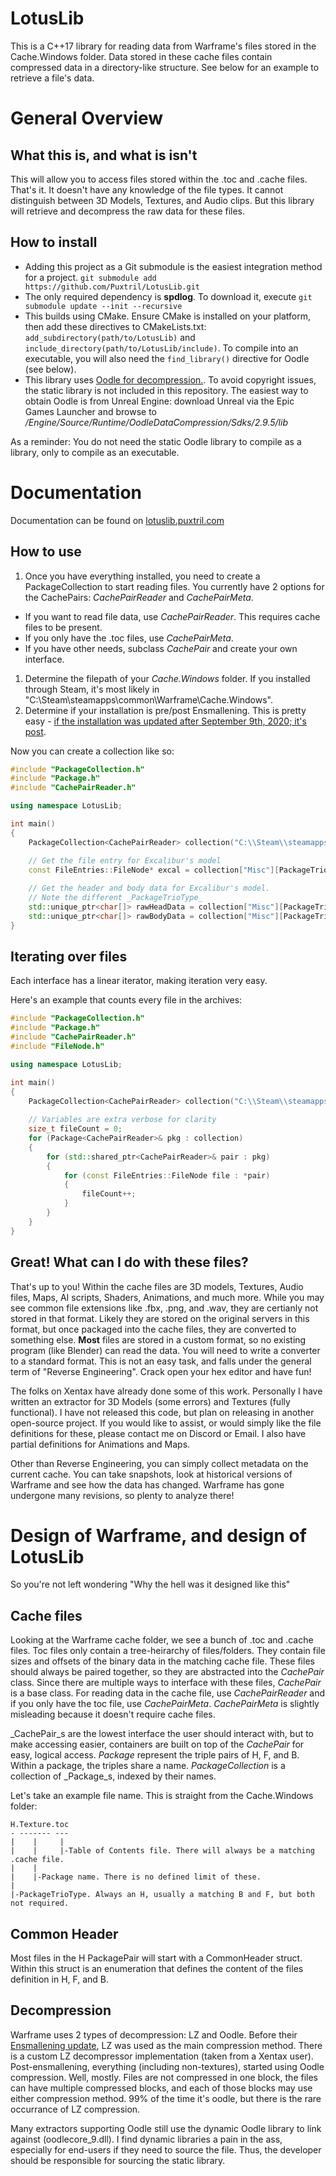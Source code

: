 # LotusLib

This is a C++17 library for reading data from Warframe's files stored in the Cache.Windows folder. Data stored in these cache files contain compressed data in a directory-like structure. See below for an example to retrieve a file's data.

# General Overview

## What this is, and what is isn't

This will allow you to access files stored within the .toc and .cache files. That's it. It doesn't have any knowledge of the file types. It cannot distinguish between 3D Models, Textures, and Audio clips. But this library will retrieve and decompress the raw data for these files. 

## How to install

* Adding this project as a Git submodule is the easiest integration method for a project. `git submodule add https://github.com/Puxtril/LotusLib.git`
* The only required dependency is __spdlog__. To download it, execute `git submodule update --init --recursive`
* This builds using CMake. Ensure CMake is installed on your platform, then add these directives to CMakeLists.txt: `add_subdirectory(path/to/LotusLib)` and `include_directory(path/to/LotusLib/include)`. To compile into an executable, you will also need the `find_library()` directive for Oodle (see below).
* This library uses [Oodle for decompression.](www.radgametools.com/oodle.html). To avoid copyright issues, the static library is not included in this repository. The easiest way to obtain Oodle is from Unreal Engine: download Unreal via the Epic Games Launcher and browse to _<InstallFolder>/Engine/Source/Runtime/OodleDataCompression/Sdks/2.9.5/lib_

As a reminder: You do not need the static Oodle library to compile as a library, only to compile as an executable.

# Documentation

Documentation can be found on [lotuslib.puxtril.com](https://lotuslib.puxtril.com)

## How to use

1. Once you have everything installed, you need to create a PackageCollection to start reading files. You currently have 2 options for the CachePairs: _CachePairReader_ and _CachePairMeta_.
 * If you want to read file data, use _CachePairReader_. This requires cache files to be present.
 * If you only have the .toc files, use _CachePairMeta_. 
 * If you have other needs, subclass _CachePair_ and create your own interface.
1. Determine the filepath of your _Cache.Windows_ folder. If you installed through Steam, it's most likely in "C:\Steam\steamapps\common\Warframe\Cache.Windows".
1. Determine if your installation is pre/post Ensmallening. This is pretty easy - [if the installation was updated after September 9th, 2020; it's post](https://forums.warframe.com/topic/1223735-the-great-ensmallening/).

Now you can create a collection like so:
```cpp
#include "PackageCollection.h"
#include "Package.h"
#include "CachePairReader.h"

using namespace LotusLib;

int main()
{
    PackageCollection<CachePairReader> collection("C:\\Steam\\steamapps\\common\\Warframe\\Cache.Windows", true);

    // Get the file entry for Excalibur's model
    const FileEntries::FileNode* excal = collection["Misc"][PackageTrioType::H]->getFileEntry("/Lotus/Characters/Tenno/Excalibur/ExcaliburBody_skel.fbx");
    
    // Get the header and body data for Excalibur's model.
    // Note the different _PackageTrioType_
    std::unique_ptr<char[]> rawHeadData = collection["Misc"][PackageTrioType::H]->getDataAndDecompress("/Lotus/Characters/Tenno/Excalibur/ExcaliburBody_skel.fbx");
    std::unique_ptr<char[]> rawBodyData = collection["Misc"][PackageTrioType::B]->getDataAndDecompress("/Lotus/Characters/Tenno/Excalibur/ExcaliburBody_skel.fbx");
}
```

## Iterating over files

Each interface has a linear iterator, making iteration very easy. 

Here's an example that counts every file in the archives:
```cpp
#include "PackageCollection.h"
#include "Package.h"
#include "CachePairReader.h"
#include "FileNode.h"

using namespace LotusLib;

int main()
{
    PackageCollection<CachePairReader> collection("C:\\Steam\\steamapps\\common\\Warframe\\Cache.Windows", true);
 
    // Variables are extra verbose for clarity
    size_t fileCount = 0;
    for (Package<CachePairReader>& pkg : collection)
    {
        for (std::shared_ptr<CachePairReader>& pair : pkg)
        {
            for (const FileEntries::FileNode file : *pair)
            {
                fileCount++;
            }
        }
    }
}
```

## Great! What can I do with these files?

That's up to you! Within the cache files are 3D models, Textures, Audio files, Maps, AI scripts, Shaders, Animations, and much more. While you may see common file extensions like .fbx, .png, and .wav, they are certianly not stored in that format. Likely they are stored on the original servers in this format, but once packaged into the cache files, they are converted to something else. __Most__ files are stored in a custom format, so no existing program (like Blender) can read the data. You will need to write a converter to a standard format. This is not an easy task, and falls under the general term of "Reverse Engineering". Crack open your hex editor and have fun!

The folks on Xentax have already done some of this work. Personally I have written an extractor for 3D Models (some errors) and Textures (fully functional). I have not released this code, but plan on releasing in another open-source project. If you would like to assist, or would simply like the file definitions for these, please contact me on Discord or Email. I also have partial definitions for Animations and Maps.

Other than Reverse Engineering, you can simply collect metadata on the current cache. You can take snapshots, look at historical versions of Warframe and see how the data has changed. Warframe has gone undergone many revisions, so plenty to analyze there!

# Design of Warframe, and design of LotusLib

So you're not left wondering "Why the hell was it designed like this"

## Cache files

Looking at the Warframe cache folder, we see a bunch of .toc and .cache files. Toc files only contain a tree-heirarchy of files/folders. They contain file sizes and offsets of the binary data in the matching cache file. These files should always be paired together, so they are abstracted into the _CachePair_ class. Since there are multiple ways to interface with these files, _CachePair_ is a base class. For reading data in the cache file, use _CachePairReader_ and if you only have the toc file, use _CachePairMeta_. _CachePairMeta_ is slightly misleading because it doesn't require cache files.

_CachePair_s are the lowest interface the user should interact with, but to make accessing easier, containers are built on top of the _CachePair_ for easy, logical access. _Package_ represent the triple pairs of H, F, and B. Within a package, the triples share a name. _PackageCollection_ is a collection of _Package_s, indexed by their names.

Let's take an example file name. This is straight from the Cache.Windows folder:

```
H.Texture.toc
- ------- ---
|    |     |
|    |     |-Table of Contents file. There will always be a matching .cache file.
|    |
|    |-Package name. There is no defined limit of these.
|
|-PackageTrioType. Always an H, usually a matching B and F, but both not required.
```

## Common Header

Most files in the H PackagePair will start with a CommonHeader struct. Within this struct is an enumeration that defines the content of the files definition in H, F, and B. 

## Decompression

Warframe uses 2 types of decompression: LZ and Oodle. Before their [Ensmallening update](https://forums.warframe.com/topic/1223735-the-great-ensmallening/), LZ was used as the main compression method. There is a custom LZ decompressor implementation (taken from a Xentax user). Post-ensmallening, everything (including non-textures), started using Oodle compression. Well, mostly. Files are not compressed in one block, the files can have multiple compressed blocks, and each of those blocks may use either compression method. 99% of the time it's oodle, but there is the rare occurrance of LZ compression.

Many extractors supporting Oodle still use the dynamic Oodle library to link against (oodlecore_9.dll). I find dynamic libraries a pain in the ass, especially for end-users if they need to source the file. Thus, the developer should be responsible for sourcing the static library.
